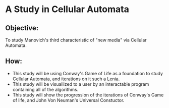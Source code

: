 # **A Study in Cellular Automata**

## Objective:
To study Manovich's third characteristic of "new media" via Cellular Automata.

## How:
* This study will be using Conway's Game of Life as a foundation to study Cellular Automata, and iterations on it such a Lenia.
* This study will be visuallized to a user by an interactable program containing all of the algorithms.
* This study will show the progression of the iterations of Conway's Game of life, and John Von Neuman's Universal Constuctor.


